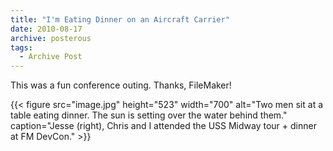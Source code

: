 ```yaml
---
title: "I'm Eating Dinner on an Aircraft Carrier"
date: 2010-08-17
archive: posterous
tags: 
  - Archive Post
---
```


This was a fun conference outing. Thanks, FileMaker!

{{< figure 
	src="image.jpg" 
	height="523" 
	width="700" 
	alt="Two men sit at a table eating dinner. The sun is setting over the water behind them." 
	caption="Jesse (right), Chris and I attended the USS Midway tour + dinner at FM DevCon." >}}